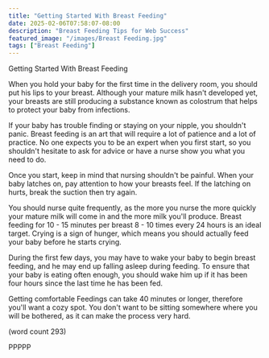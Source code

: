 ```yaml
---
title: "Getting Started With Breast Feeding"
date: 2025-02-06T07:58:07-08:00
description: "Breast Feeding Tips for Web Success"
featured_image: "/images/Breast Feeding.jpg"
tags: ["Breast Feeding"]
---
```


Getting Started With Breast Feeding

When you hold your baby for the first time in the
delivery room, you should put his lips to your
breast.  Although your mature milk hasn't developed
yet, your breasts are still producing a substance
known as colostrum that helps to protect your baby 
from infections.

If your baby has trouble finding or staying on 
your nipple, you shouldn't panic.  Breast feeding is
an art that will require a lot of patience and a
lot of practice.  No one expects you to be an 
expert when you first start, so you shouldn't 
hesitate to ask for advice or have a nurse show you
what you need to do.

Once you start, keep in mind that nursing shouldn't
be painful.  When your baby latches on, pay attention
to how your breasts feel.  If the latching on 
hurts, break the suction then try again.

You should nurse quite frequently, as the more
you nurse the more quickly your mature milk will
come in and the more milk you'll produce.  Breast
feeding for 10 - 15 minutes per breast 8 - 10 times
every 24 hours is an ideal target.  Crying is a
sign of hunger, which means you should actually 
feed your baby before he starts crying.

During the first few days, you may have to wake
your baby to begin breast feeding, and he may end
up falling asleep during feeding.  To ensure that
your baby is eating often enough, you should wake
him up if it has been four hours since the last 
time he has been fed.

Getting comfortable
Feedings can take 40 minutes or longer, therefore
you'll want a cozy spot.  You don't want to be
sitting somewhere where you will be bothered, as it
can make the process very hard.

(word count 293)

PPPPP

